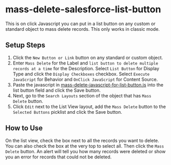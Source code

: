 # mass-delete-salesforce-list-button
This is on click Javascript you can put in a list button on any custom or standard object to mass delete records. This only works in classic mode.


## Setup Steps
1. Click the `New Button or Link` button on any standard or custom object.
2. Enter `Mass Delete` for the Label and `list button to delete multiple records at a time` for the Description. Select `List Button` for Display Type and click the `Display Checkboxes` checkbox. Select `Execute JavaScript` for Behavior and `OnClick JavaScript` for Content Source.
3. Paste the javascript in [mass-delete-javascript-for-list-button.js](mass-delete-javascript-for-list-button.js) into the list button field and click the Save button.
4. Next, go to the `Search Layouts` section of the object that has `Mass Delete` button.
5. Click `Edit` next to the List View layout, add the `Mass Delete` button to the `Selected Buttons` picklist and click the Save button.

## How to Use
On the list view, check the box next to all the records you want to delete. You can also check the box at the very top to select all. Then click the `Mass Delete` button. An alert will tell you how many records were deleted or show you an error for records that could not be deleted.
